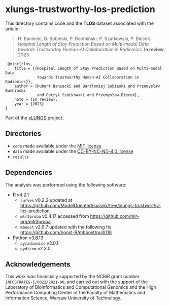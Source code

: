 # xlungs-trustworthy-los-prediction

This directory contains code and the **TLOS** dataset associated with the article

> H. Baniecki, B. Sobieski, P. Bombiński, P. Szatkowski, P. Biecek. *Hospital Length of Stay Prediction Based on Multi-modal Data towards Trustworthy Human-AI Collaboration in Radiomics*. **In review**, 2023.

```
 @misc{tlos,
    title = {{Hospital Length of Stay Prediction Based on Multi-modal Data 
              towards Trustworthy Human-AI Collaboration in Radiomics}},
    author = {Hubert Baniecki and Bartlomiej Sobieski and Przemysław Bombiński 
              and Patryk Szatkowski and Przemysław Biecek},
    note = {In review},
    year = {2023}
}
```

Part of the [xLUNGS](https://xlungs.mi2.ai) project.

## Directories

- `code` made available under the [MIT license](code/LICENSE)
- `data` made available under the [CC-BY-NC-ND-4.0 license](data/LICENSE)
- `results`

## Dependencies

The analysis was performed using the following software:
- R v4.2.1 
    - `survex` v0.2.2 updated at https://github.com/ModelOriented/survex/tree/xlungs-trustworthy-los-prediction
    - `mlr3proba` v0.4.17 accessed from https://github.com/mlr-org/mlr3proba
    - `mboost` v2.9.7 updated with the following fix https://github.com/boost-R/mboost/pull/118
- Python v3.8.13
    - `pyradiomics` v3.0.1
    - `pydicom` v2.3.0

## Acknowledgements

This work was financially supported by the NCBiR grant number `INFOSTRATEG-I/0022/2021-00`, and carried out with the support of the Laboratory of Bioinformatics and Computational Genomics and the High Performance Computing Center of the Faculty of Mathematics and Information Science, Warsaw University of Technology.